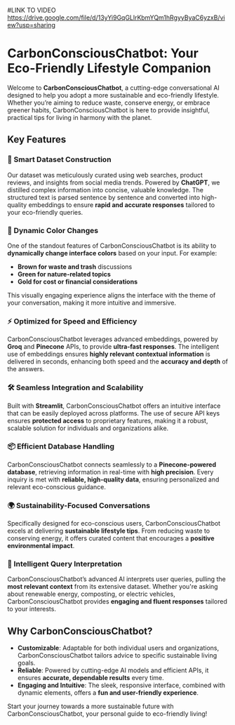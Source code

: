 #LINK TO VIDEO
https://drive.google.com/file/d/13yYi9GqGLlrKbmYQm1hRgyyByaC6yzxB/view?usp=sharing

# CarbonConsciousChatbot: Your Eco-Friendly Lifestyle Companion

Welcome to **CarbonConsciousChatbot**, a cutting-edge conversational AI designed to help you adopt a more sustainable and eco-friendly lifestyle. Whether you’re aiming to reduce waste, conserve energy, or embrace greener habits, CarbonConsciousChatbot is here to provide insightful, practical tips for living in harmony with the planet.

## Key Features

### 🌿 Smart Dataset Construction
Our dataset was meticulously curated using web searches, product reviews, and insights from social media trends. Powered by **ChatGPT**, we distilled complex information into concise, valuable knowledge. The structured text is parsed sentence by sentence and converted into high-quality embeddings to ensure **rapid and accurate responses** tailored to your eco-friendly queries.

### 🎨 Dynamic Color Changes
One of the standout features of CarbonConsciousChatbot is its ability to **dynamically change interface colors** based on your input. For example:
- **Brown for waste and trash** discussions
- **Green for nature-related topics**
- **Gold for cost or financial considerations**

This visually engaging experience aligns the interface with the theme of your conversation, making it more intuitive and immersive.

### ⚡ Optimized for Speed and Efficiency
CarbonConsciousChatbot leverages advanced embeddings, powered by **Groq** and **Pinecone** APIs, to provide **ultra-fast responses**. The intelligent use of embeddings ensures **highly relevant contextual information** is delivered in seconds, enhancing both speed and the **accuracy and depth** of the answers.

### 🛠️ Seamless Integration and Scalability
Built with **Streamlit**, CarbonConsciousChatbot offers an intuitive interface that can be easily deployed across platforms. The use of secure API keys ensures **protected access** to proprietary features, making it a robust, scalable solution for individuals and organizations alike.

### 📦 Efficient Database Handling
CarbonConsciousChatbot connects seamlessly to a **Pinecone-powered database**, retrieving information in real-time with **high precision**. Every inquiry is met with **reliable, high-quality data**, ensuring personalized and relevant eco-conscious guidance.

### 🌍 Sustainability-Focused Conversations
Specifically designed for eco-conscious users, CarbonConsciousChatbot excels at delivering **sustainable lifestyle tips**. From reducing waste to conserving energy, it offers curated content that encourages a **positive environmental impact**.

### 🧠 Intelligent Query Interpretation
CarbonConsciousChatbot’s advanced AI interprets user queries, pulling the **most relevant context** from its extensive dataset. Whether you're asking about renewable energy, composting, or electric vehicles, CarbonConsciousChatbot provides **engaging and fluent responses** tailored to your interests.

## Why CarbonConsciousChatbot?
- **Customizable**: Adaptable for both individual users and organizations, CarbonConsciousChatbot tailors advice to specific sustainable living goals.
- **Reliable**: Powered by cutting-edge AI models and efficient APIs, it ensures **accurate, dependable results** every time.
- **Engaging and Intuitive**: The sleek, responsive interface, combined with dynamic elements, offers a **fun and user-friendly experience**.

Start your journey towards a more sustainable future with CarbonConsciousChatbot, your personal guide to eco-friendly living!
